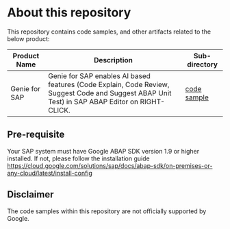 # About this repository

This repository contains code samples, and other artifacts related to the below product: 

| Product Name              | Description   | Sub-directory |
| ------------------------- |---------------| ------------- |
| Genie for SAP | Genie for SAP enables AI based features (Code Explain, Code Review, Suggest Code and Suggest ABAP Unit Test) in SAP ABAP Editor on RIGHT-CLICK.  | [code sample](src) |

## Pre-requisite

Your SAP system must have Google ABAP SDK version 1.9 or higher installed. If not, please follow the installation guide https://cloud.google.com/solutions/sap/docs/abap-sdk/on-premises-or-any-cloud/latest/install-config

## Disclaimer

The code samples within this repository are not officially supported by Google. 
